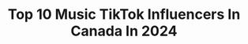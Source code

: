 ---
title: Top 10 Music TikTok Influencers In Canada In 2024
description: >-
  Find top music TikTok influencers in Canada in 2024. Most popular hashtags: #duet #fyp #music.
platform: TikTok
hits: 842
text_top: See the top-rated TikTok influencers on inBeat.
text_bottom: Our search engine aggregates 842 TikTok influencers like this in Canada for you to connect with.
profiles:
  - username: "angeingell"
    fullname: >-
      Ange Ingell
    bio: >-
      animal and music lover 🇨🇦
    location: "Canada"
    followers: 6439
    engagement: 1919
    commentsToLikes: 0.140046
    id: ckb9rha8yo56a0j23in4gd9xe
    verified: false
    hashtags: ""
  - username: "danielledoyle"
    fullname: >-
      Danielle Doyle
    bio: >-
      I listen to your dads music Sometimes I’m a naked mole rat
    location: "Canada"
    followers: 194200
    engagement: 1723
    commentsToLikes: 0.028108
    id: ck8f6n7r32r8o0j783p79uk6o
    verified: false
    hashtags: "#spooky, #murder, #crime, #truecrime"
  - username: "tommisin"
    fullname: >-
      Tomisin
    bio: >-
      God First Music coming🎶 Snap:trockk2
    location: "Canada"
    followers: 74700
    engagement: 1565
    commentsToLikes: 0.053415
    id: ck9fln9pjovmf0j78kb52gi81
    verified: false
    hashtags: "#bubbles, #sponsored, #wealthsimple, #wealthsimplecash"
  - username: "iamrobinskies"
    fullname: >-
      iamrobinskies 
    bio: >-
      Music- VAN BC!! 🇨🇦 Stream my music with 👇🏻 link
    location: "Canada"
    followers: 48000
    engagement: 1836
    commentsToLikes: 0.078657
    id: ck92uy64ko58i0j78jj787ecx
    verified: false
    hashtags: "#toothemoon, #blowitup, #careeradvice, #deconstruction"
  - username: "manelijamal"
    fullname: >-
      Maneli Jamal
    bio: >-
      For full videos, music and FREE lessons please check my page below 👇🏼
    location: "Canada"
    followers: 8905
    engagement: 1262
    commentsToLikes: 0.203704
    id: ckac5svbldkye0i78ggwin3bg
    verified: false
    hashtags: "#guit, #guitarcentral, #acoustic, #jazzguitar"
  - username: "kaitlynmusic.ca"
    fullname: >-
      kaitlyn
    bio: >-
      toronto 💜 #BLM i make music :) check out my links👇🏻👇🏻
    location: "Canada"
    followers: 40000
    engagement: 1476
    commentsToLikes: 0.076745
    id: cka0jrnsqjdaq0i78cv8p34zh
    verified: false
    hashtags: "#music, #attackontitan, #bye2020, #fyp"
  - username: "tiobandz"
    fullname: >-
      Tio💰
    bio: >-
      B,E- suarezmalcom@sditalent.com ⬇️SUBSCRIBE‼️MUSIC SOON⬇️ Cashapp: $bryce8908
    location: "Canada"
    followers: 2200000
    engagement: 1980
    commentsToLikes: 0.014736
    id: ck9fdrsqdpzzg0j78apuovyof
    verified: true
    hashtags: ""
  - username: "dageekybells"
    fullname: >-
      ♡ 𝔹𝕖𝕝𝕝𝕒 ♡
    bio: >-
      ⤏ lol hi ⤎ ✧ ⇢ musically veteran ⇠ ✧ ⪢ duet me bois ⪡
    location: "Canada"
    followers: 10700
    engagement: 2471
    commentsToLikes: 0.020303
    id: ckadzre20ga3x0i789pwhiw4j
    verified: false
    hashtags: "#mcytcosplay, #homestuck, #tubbocosplay, #hannahxxrosecosplay"
  - username: ".ebunnoir"
    fullname: >-
      Ebun Noir
    bio: >-
      Music sessions from my college dorm room 🖤 New Song⬇️
    location: "Canada"
    followers: 61700
    engagement: 1095
    commentsToLikes: 0.239068
    id: ck90zswc2f6oj0j7846pdk7gy
    verified: false
    hashtags: "#hiphop, #rap, #music, #musicvideo"
  - username: "london.is.awesome"
    fullname: >-
      London
    bio: >-
      "live with musical.ly, live passion"
    location: "Canada"
    followers: 5997
    engagement: 1015
    commentsToLikes: 0.111692
    id: ckbkzye7lwi4e0j23cdkggohb
    verified: false
    hashtags: "#cat, #timewarpscan, #2020wrapped, #fyp"
---